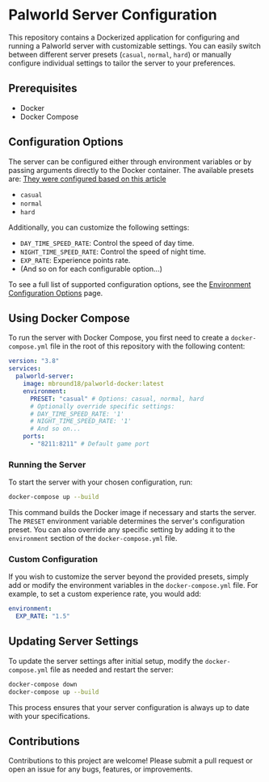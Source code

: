 # Palworld Server Configuration

This repository contains a Dockerized application for configuring and running a Palworld server with customizable settings. You can easily switch between different server presets (`casual`, `normal`, `hard`) or manually configure individual settings to tailor the server to your preferences.

## Prerequisites

- Docker
- Docker Compose

## Configuration Options

The server can be configured either through environment variables or by passing arguments directly to the Docker container. The available presets are:
[They were configured based on this article](https://www.gtxgaming.co.uk/best-world-settings-for-palworld/)

- `casual`
- `normal`
- `hard`

Additionally, you can customize the following settings:

- `DAY_TIME_SPEED_RATE`: Control the speed of day time.
- `NIGHT_TIME_SPEED_RATE`: Control the speed of night time.
- `EXP_RATE`: Experience points rate.
- (And so on for each configurable option...)

To see a full list of supported configuration options, see the [Environment Configuration Options](./docs/environment_variables.md) page.

## Using Docker Compose

To run the server with Docker Compose, you first need to create a `docker-compose.yml` file in the root of this repository with the following content:

```yaml
version: "3.8"
services:
  palworld-server:
    image: mbround18/palworld-docker:latest
    environment:
      PRESET: "casual" # Options: casual, normal, hard
      # Optionally override specific settings:
      # DAY_TIME_SPEED_RATE: '1'
      # NIGHT_TIME_SPEED_RATE: '1'
      # And so on...
    ports:
      - "8211:8211" # Default game port
```

### Running the Server

To start the server with your chosen configuration, run:

```bash
docker-compose up --build
```

This command builds the Docker image if necessary and starts the server. The `PRESET` environment variable determines the server's configuration preset. You can also override any specific setting by adding it to the `environment` section of the `docker-compose.yml` file.

### Custom Configuration

If you wish to customize the server beyond the provided presets, simply add or modify the environment variables in the `docker-compose.yml` file. For example, to set a custom experience rate, you would add:

```yaml
environment:
  EXP_RATE: "1.5"
```

## Updating Server Settings

To update the server settings after initial setup, modify the `docker-compose.yml` file as needed and restart the server:

```bash
docker-compose down
docker-compose up --build
```

This process ensures that your server configuration is always up to date with your specifications.

## Contributions

Contributions to this project are welcome! Please submit a pull request or open an issue for any bugs, features, or improvements.
